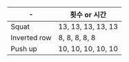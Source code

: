 | - 	| 횟수 or 시간 	|
|------	|-----	|
| Squat  	| 13, 13, 13, 13, 13|
| Inverted row  	| 8, 8, 8, 8, 8|
| Push up  	| 10, 10, 10, 10, 10|